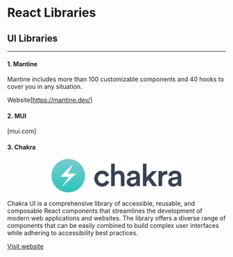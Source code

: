 # React Libraries

## UI Libraries
---

#### 1. Mantine

Mantine includes more than 100 customizable components and 40 hooks to cover you in any situation.

Website[https://mantine.dev/]

#### 2. MUI

[mui.com]

#### 3. Chakra

<p align="center">
  <a href="https://github.com/chakra-ui/chakra-ui">
    <img src="https://raw.githubusercontent.com/chakra-ui/chakra-ui/main/media/logo-colored@2x.png?raw=true" alt="Chakra logo" width="300" />
  </a>
</p>

Chakra UI is a comprehensive library of accessible, reusable, and composable React components that streamlines the development of modern web applications and websites. The library offers a diverse range of components that can be easily combined to build complex user interfaces while adhering to accessibility best practices.

[Visit website](https://chakra-ui.com/)
